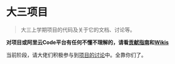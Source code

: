 # 大三项目

> 大三上学期项目的代码及关于它的文档、讨论等。

**对项目或阿里云Code平台有任何不懂不理解的，请看[贡献指南](https://code.aliyun.com/yqmailsend/rfkhx/blob/master/CONTRIBUTING.md)和[Wikis](https://code.aliyun.com/yqmailsend/rfkhx/wikis/home)**

当前阶段，请大佬们积极参与到[项目的讨论](https://code.aliyun.com/yqmailsend/rfkhx/issues)中。全靠你们了。
